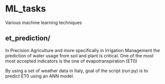 # ML_tasks
Various machine learning techniques
## et_prediction/
In Precision Agriculture and more specifically in Irrigation Management the prediction of water usage from soil and plant is critical. One of the most most accepted indicators is the one of evapotranspiration (ET0)

By using a set of weather data in Italy, goal of the script (run.py) is to predict ET0 using an ANN model.
